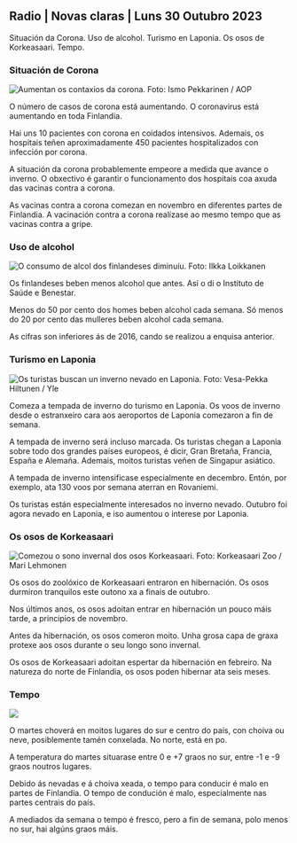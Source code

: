 ## Radio \| Novas claras \| Luns 30 Outubro 2023

Situación da Corona. Uso de alcohol. Turismo en Laponia. Os osos de Korkeasaari. Tempo.

### Situación de Corona

![Aumentan os contaxios da corona. Foto: Ismo Pekkarinen / AOP](https://images.cdn.yle.fi/image/upload/c_crop,h_1992,w_3543,x_0,y_232/ar_1.7777777777777777,c_fill,g_faces,h_675/0d_r_1205.q_auto:eco/f_auto/fl_lossy/v1698673937/39-1193332653fb40a9c4a2)

O número de casos de corona está aumentando. O coronavirus está aumentando en toda Finlandia.

Hai uns 10 pacientes con corona en coidados intensivos. Ademais, os hospitais teñen aproximadamente 450 pacientes hospitalizados con infección por corona.

A situación da corona probablemente empeore a medida que avance o inverno. O obxectivo é garantir o funcionamento dos hospitais coa axuda das vacinas contra a corona.

As vacinas contra a corona comezan en novembro en diferentes partes de Finlandia. A vacinación contra a corona realízase ao mesmo tempo que as vacinas contra a gripe.

### Uso de alcohol

![O consumo de alcol dos finlandeses diminuíu. Foto: Ilkka Loikkanen](https://images.cdn.yle.fi/image/upload/c_crop,h_2160,w_3840,x_0,y_325/ar_1.7777777777777777,c_fill,g_faces,h_675,w_qr_auto000./d_pr_autoeco/f_auto/fl_lossy/v1682602904/39-1105424644a7b35b4046)

Os finlandeses beben menos alcohol que antes. Así o di o Instituto de Saúde e Benestar.

Menos do 50 por cento dos homes beben alcohol cada semana. Só menos do 20 por cento das mulleres beben alcohol cada semana.

As cifras son inferiores ás de 2016, cando se realizou a enquisa anterior.

### Turismo en Laponia

![Os turistas buscan un inverno nevado en Laponia. Foto: Vesa-Pekka Hiltunen / Yle](https://images.cdn.yle.fi/image/upload/c_crop,h_3375,w_6000,x_0,y_473/ar_1.7777777777777777,c_fill,g_faces,w_12_1205,w_1200.0/q_auto:eco/f_auto/fl_lossy/v1673250132/39-105687963bbc441bd57b)

Comeza a tempada de inverno do turismo en Laponia. Os voos de inverno desde o estranxeiro cara aos aeroportos de Laponia comezaron a fin de semana.

A tempada de inverno será incluso marcada. Os turistas chegan a Laponia sobre todo dos grandes países europeos, é dicir, Gran Bretaña, Francia, España e Alemaña. Ademais, moitos turistas veñen de Singapur asiático.

A tempada de inverno intensificase especialmente en decembro. Entón, por exemplo, ata 130 voos por semana aterran en Rovaniemi.

Os turistas están especialmente interesados no inverno nevado. Outubro foi agora nevado en Laponia, e iso aumentou o interese por Laponia.

### Os osos de Korkeasaari

![Comezou o sono invernal dos osos Korkeasaari. Foto: Korkeasaari Zoo / Mari Lehmonen](https://images.cdn.yle.fi/image/upload/c_crop,h_3239,w_5759,x_0,y_0/ar_1.7777777777777777,c_fill,g_faces,w_12_120,w_1200./q_auto:eco/f_auto/fl_lossy/v1698664391/39-1193141653f687431ff4)

Os osos do zoolóxico de Korkeasaari entraron en hibernación. Os osos durmiron tranquilos este outono xa a finais de outubro.

Nos últimos anos, os osos adoitan entrar en hibernación un pouco máis tarde, a principios de novembro.

Antes da hibernación, os osos comeron moito. Unha grosa capa de graxa protexe aos osos durante o seu longo sono invernal.

Os osos de Korkeasaari adoitan espertar da hibernación en febreiro. Na natureza do norte de Finlandia, os osos poden hibernar ata seis meses.

### Tempo

![](https://images.cdn.yle.fi/image/upload/c_crop,h_1080,w_1919,x_0,y_0/ar_1.777777777777777,c_fill,g_faces,h_675,w_1200/dpr_auto1eco.0/dpr_f_auto/fl_lossy/v1698681609/39-1193390653fd2ed08682)

O martes choverá en moitos lugares do sur e centro do país, con choiva ou neve, posiblemente tamén conxelada. No norte, está en po.

A temperatura do martes situarase entre 0 e +7 graos no sur, entre -1 e -9 graos noutros lugares.

Debido ás nevadas e á choiva xeada, o tempo para conducir é malo en partes de Finlandia. O tempo de condución é malo, especialmente nas partes centrais do país.

A mediados da semana o tempo é fresco, pero a fin de semana, polo menos no sur, hai algúns graos máis.